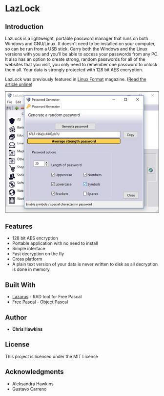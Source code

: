 # LazLock

## Introduction

LazLock is a lightweight, portable password manager that runs on both Windows and GNU/Linux.
It doesn't need to be installed on your computer, so can be run from a USB stick. Carry both the Windows and the Linux versions with you and you'll be able to access your passwords from any PC.
It also has an option to create strong, random passwords for all of the websites that you visit, you only need to remember one password to unlock them all.
Your data is strongly protected with 128 bit AES encryption.

LazLock was previously featured in [Linux Format](https://www.linuxformat.com/) magazine. ([Read the article online](https://pressreader.com/article/282187946414121))

![Password Generator](assets/LazLockPWGenerator.png)

## Features
* 128 bit AES encryption
* Portable application with no need to install
* Simple interface
* Fast decryption on the fly
* Cross platform
* A plain text version of your data is never written to disk as all decryption is done in memory.

## Built With

* [Lazarus](https://sourceforge.net/projects/lazarus/) - RAD tool for Free Pascal
* [Free Pascal](https://www.freepascal.org/) - Object Pascal

## Author

* **Chris Hawkins**

## License

This project is licensed under the MIT License

## Acknowledgments

* Aleksandra Hawkins
* Gustavo Carreno
